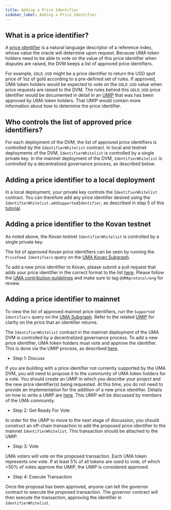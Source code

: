 ```yaml
---
title: Adding a Price Identifier
sidebar_label: Adding a Price Identifier
---
```


## What is a price identifier?

A [price identifier](synthetic-tokens/glossary.md#price-identifier) is a natural language descriptor of a reference index, whose value the oracle will determine upon request.
Because UMA token holders need to be able to vote on the value of this price identifier when disputes are raised, the DVM keeps a list of approved price identifiers.

For example, `GOLD_USD` might be a price identifier to return the USD spot price of 1oz of gold according to a pre-defined set of rules. If approved, UMA token holders would be expected to vote on the `GOLD_USD` value when price requests are raised to the DVM.
The rules behind this `GOLD_USD` price identifier would be documented in detail in an [UMIP](governance/umips.md) that was has been approved by UMA token holders.
That UMIP would contain more information about how to determine the price identifier.

<!-- TODO: Add a link to the UMIP for adding the ETHBTC price identifier when it is ready. -->

## Who controls the list of approved price identifiers?

For each deployment of the DVM, the list of approved price identifiers is controlled by the `IdentifierWhitelist` contract.
In local and testnet deployments of the DVM, `IdentifierWhitelist` is controlled by a single private key.
In the mainnet deployment of the DVM, `IdentifierWhitelist` is controlled by a decentralized governance process, as described below.

## Adding a price identifier to a local deployment

In a local deployment, your private key controls the `IdentifierWhitelist` contract.
You can therefore add any price identifier desired using the `IdentifierWhitelist.addSupportedIdentifier`, as described in step 5 of this [tutorial](tutorials/mint-locally.md).

<!-- TODO: Add a section for ## Adding a price identifier to a testnet deployment -->

## Adding a price identifier to the Kovan testnet

As noted above, the Kovan testnet `IdentifierWhitelist` is controlled by a single private key.

The list of approved Kovan price identifiers can be seen by running the `Pricefeed Identifiers` query on the [UMA Kovan Subgraph](https://thegraph.com/explorer/subgraph/umaprotocol/uma-kovan?query=Pricefeed%20Identifiers).

To add a new price identifier to Kovan, please submit a pull request that adds your price identifier in the correct format to the list [here](https://github.com/UMAprotocol/protocol/blob/master/packages/core/config/identifiers.json). Please follow the [UMA contribution guidelines](https://github.com/UMAprotocol/protocol/blob/master/CONTRIBUTING.md) and make sure to tag `@UMAprotocol/eng` for review.

## Adding a price identifier to mainnet

To view the list of approved mainnet price identifiers, run the `Supported Identifiers` query on the [UMA Subgraph](https://thegraph.com/explorer/subgraph/protofire/uma?query=Supported%20Identifiers). Refer to the related [UMIP](https://github.com/UMAprotocol/UMIPs/tree/master/UMIPs) for clarity on the price that an identifier returns.

The `IdentifierWhitelist` contract in the mainnet deployment of the UMA DVM is controlled by a decentralized governance process.
To add a new price identifier, UMA token holders must vote and approve the identifier.
This is done via the UMIP process, as described [here](governance/umips.md).

- Step 1: Discuss

If you are building with a price identifier not currently supported by the UMA DVM, you will need to propose it to the community of UMA token holders for a vote.
You should create an UMIP in which you describe your project and the new price identifier(s) being requested.
At this time, you do not need to provide an implementation for the addition of a new price identifier.
Details on how to write a UMIP are [here](governance/umips.md). This UMIP will be discussed by members of the UMA community.

- Step 2: Get Ready For Vote

In order for the UMIP to move to the next stage of discussion, you should construct an off-chain transaction to add the proposed price identifier to the mainnet `IdentifierWhitelist`. This transaction should be attached to the UMIP.

- Step 3: Vote

UMA voters will vote on the proposed transaction. Each UMA token represents one vote. If at least 5% of all tokens are used to vote, of which >50% of votes approve the UMIP, the UMIP is considered approved.

- Step 4: Execute Transaction

Once the proposal has been approved, anyone can tell the governor contract to execute the proposed transaction.
The governor contract will then execute the transaction, approving the identifier in `IdentifierWhitelist`.
